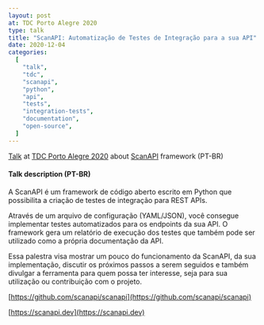```yaml
---
layout: post
at: TDC Porto Alegre 2020
type: talk
title: "ScanAPI: Automatização de Testes de Integração para a sua API"
date: 2020-12-04
categories:
  [
    "talk",
    "tdc",
    "scanapi",
    "python",
    "api",
    "tests",
    "integration-tests",
    "documentation",
    "open-source",
  ]
---
```


[Talk](https://thedevconf.com/tdc/2020/poaonline/trilha-python) at [TDC Porto Alegre 2020](https://thedevconf.com/tdc/2020/poaonline/trilhas) about [ScanAPI](https://scanapi.dev) framework (PT-BR)

#### Talk description (PT-BR)

A ScanAPI é um framework de código aberto escrito em Python que possibilita a criação de testes de integração para REST APIs.

Através de um arquivo de configuração (YAML/JSON), você consegue implementar testes automatizados para os endpoints da sua API. O framework gera um relatório de execução dos testes que também pode ser utilizado como a própria documentação da API.

Essa palestra visa mostrar um pouco do funcionamento da ScanAPI, da sua implementação, discutir os próximos passos a serem seguidos e também divulgar a ferramenta para quem possa ter interesse, seja para sua utilização ou contribuição com o projeto.

[https://github.com/scanapi/scanapi](https://github.com/scanapi/scanapi)

[https://scanapi.dev](https://scanapi.dev)

<script async class="speakerdeck-embed" data-id="70b68fac8a04456f88ab860c86dd6856" data-ratio="1.6" src="//speakerdeck.com/assets/embed.js"></script>
